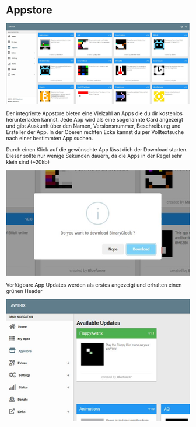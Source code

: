 # Appstore

![](\assets\appstore.jpg)

Der integrierte Appstore bieten eine Vielzahl an Apps die du dir kostenlos herunterladen kannst.
Jede App wird als eine sogenannte Card angezeigt und gibt Auskunft über den Namen, Versionsnummer, Beschreibung und Ersteller der App.
In der Oberen rechten Ecke kannst du per Volltextsuche nach einer bestimmten App suchen.

Durch einen Klick auf die gewünschte App lässt dich der Download starten. Dieser sollte nur wenige Sekunden dauern, da die Apps in der Regel sehr klein sind (~20kb)
  <div align="center">

![](\assets\appdownload.jpg)

</div>


Verfügbare App Updates werden als erstes angezeigt und erhalten einen grünen Header
  

  <div align="center">

![](\assets\appupdate.jpg)

</div>


